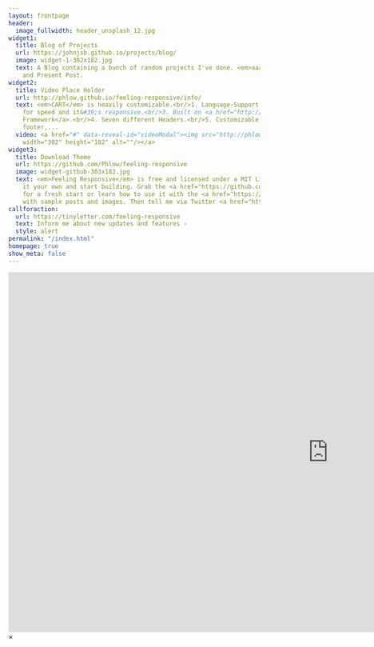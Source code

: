 ```yaml
---
layout: frontpage
header:
  image_fullwidth: header_unsplash_12.jpg
widget1:
  title: Blog of Projects
  url: https://johnjsb.github.io/projects/blog/
  image: widget-1-302x182.jpg
  text: A Blog containing a bunch of random projects I've done. <em>aaa</em> Past
    and Present Post.
widget2:
  title: Video Place Holder
  url: http://phlow.github.io/feeling-responsive/info/
  text: <em>CART</em> is heavily customizable.<br/>1. Language-Support :)<br/>2. Optimized
    for speed and it&#39;s responsive.<br/>3. Built on <a href="http://foundation.zurb.com/">Foundation
    Framework</a>.<br/>4. Seven different Headers.<br/>5. Customizable navigation,
    footer,...
  video: <a href="#" data-reveal-id="videoModal"><img src="http://phlow.github.io/feeling-responsive/images/start-video-feeling-responsive-302x182.jpg"
    width="302" height="182" alt=""/></a>
widget3:
  title: Download Theme
  url: https://github.com/Phlow/feeling-responsive
  image: widget-github-303x182.jpg
  text: <em>Feeling Responsive</em> is free and licensed under a MIT License. Make
    it your own and start building. Grab the <a href="https://github.com/Phlow/feeling-responsive/tree/bare-bones-version">Bare-Bones-Version</a>
    for a fresh start or learn how to use it with the <a href="https://github.com/Phlow/feeling-responsive/tree/gh-pages">education-version</a>
    with sample posts and images. Then tell me via Twitter <a href="http://twitter.com/phlow">@phlow</a>.
callforaction:
  url: https://tinyletter.com/feeling-responsive
  text: Inform me about new updates and features ›
  style: alert
permalink: "/index.html"
homepage: true
show_meta: false
---
```


<div id="videoModal" class="reveal-modal large" data-reveal="">
  <div class="flex-video widescreen vimeo" style="display: block;">
    <iframe width="1280" height="720" src="https://www.youtube.com/embed/3b5zCFSmVvU" frameborder="0" allowfullscreen></iframe>
  </div>
  <a class="close-reveal-modal">&#215;</a>
</div>
